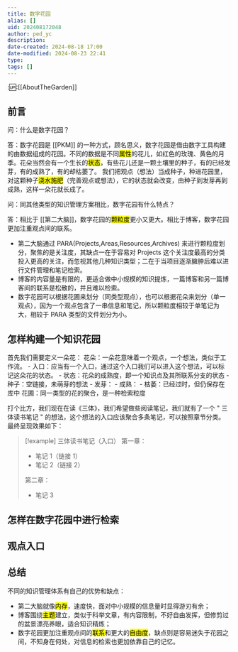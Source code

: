 ```yaml
---
title: 数字花园
alias: []
uid: 202408172048
author: ped_yc
description: 
date-created: 2024-08-18 17:00
date-modified: 2024-08-23 22:41
type: 
tags: []
---
```


::up::[[AboutTheGarden]]

## 前言

问：什么是数字花园？

答：数字花园是 [[PKM]] 的一种方式，顾名思义，数字花园是借由数字工具构建的由数据组成的花园。不同的数据是不同<mark class="hltr-red">属性</mark>的花儿，如红色的玫瑰、黄色的月季。花朵当然会有一个生长的<mark class="hltr-red">状态</mark>，有些花儿还是一颗土壤里的种子，有的已经发芽，有的成熟了，有的却枯萎了。
我们把观点（想法）当成种子，种进花园里，对这颗种子<mark class="hltr-red">浇水施肥</mark>（完善观点或想法），它的状态就会改变，由种子到发芽再到成熟，这样一朵花就长成了。

问：同其他类型的知识管理方案相比，数字花园有什么特点？

答：相比于 [[第二大脑]]，数字花园的<mark class="hltr-red">颗粒度</mark>更小又更大。相比于博客，数字花园更加注重观点间的联系。

- 第二大脑通过 PARA(Projects,Areas,Resources,Archives) 来进行颗粒度划分，聚焦的是关注度，其缺点一在于容易对 Projects 这个关注度最高的分类投入更高的关注，而忽视其他几种知识类型；二在于当项目逐渐臃肿后难以进行文件管理和笔记检索。
- 博客的内容量是有限的，更适合做中小规模的知识提炼，一篇博客和另一篇博客间的联系是松散的，并且难以检索。
- 数字花园可以根据花圃来划分（同类型观点），也可以根据花朵来划分（单一观点），因为一个观点包含了一串信息和笔记，所以颗粒度相较于单笔记为大，相较于 PARA 类型的文件划分为小。

## 怎样构建一个知识花园

首先我们需要定义一朵花：
花朵：一朵花意味着一个观点，一个想法，类似于工作流。
	- 入口：应当有一个入口，通过这个入口我们可以进入这个想法，可以标记这朵花的状态。
	- 状态：花朵的成熟度，即一个知识点及其所联系分支的状态
		- 种子：空链接，未萌芽的想法
		- 发芽：
		- 成熟：
		- 枯萎：已经过时，但仍保存在库中
花圃：同一类型的花的聚合，是一种检索粒度

打个比方，我们现在在读《三体》，我们希望做些阅读笔记，我们就有了一个 " 三体读书笔记 " 的想法，这个想法的入口应该聚合多条笔记，可以按照章节分类。最终呈现效果如下：

> [!example] 三体读书笔记（入口）
> 第一章：
> - 笔记 1（链接 1）
> - 笔记 2（链接 2）
>
> 第二章：
> - 笔记 3

## 怎样在数字花园中进行检索

## 观点入口

## 总结

不同的知识管理体系有自己的优势和缺点：

- 第二大脑就像<mark class="hltr-red">内存</mark>，速度快，面对中小规模的信息量时显得游刃有余；
- 博客围绕<mark class="hltr-red">主题</mark>建立，类似于科举文章，有内容限制，不好自由发挥，但修剪过的盆景漂亮养眼，适合知识精炼；
- 数字花园更加注重观点间的<mark class="hltr-red">联系</mark>和更大的<mark class="hltr-red">自由度</mark>，缺点则是容易迷失于花园之间，不知身在何处，对信息的检索也更加依靠自己的记忆。
